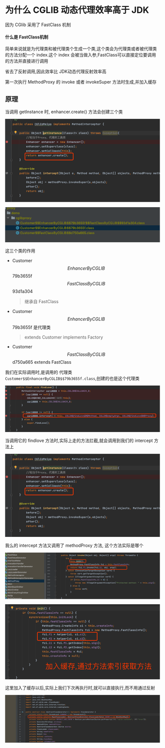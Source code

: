 # 为什么 CGLIB 动态代理效率高于 JDK

因为 CGlib 采用了 FastClass 机制

#### 什么是 FastClass机制

简单来说就是为代理类和被代理类个生成一个类,这个类会为代理类或者被代理类的方法分配一个 index.这个 index 会被当做入参,FastClass可以直接定位要调用的方法并直接进行调用

省去了反射调用,因此效率比 JDK动态代理反射效率高

第一次执行 MethodProxy 的 invoke 或者 invokeSuper 方法时生成,并加入缓存

## 原理

当调用 getInstance 时,  enhancer.create() 方法会创建三个类

![image-20200815220708484](../../../assets/image-20200815220708484.png)



![image-20200815220604106](../../../assets/image-20200815220604106.png)

这三个类的作用

- Customer$$EnhancerByCGLIB$$79b3655f$$FastClassByCGLIB$$93d1a304

  > 继承自 FastClass

- Customer$$EnhancerByCGLIB$$79b3655f  是代理类

  > extends Customer implements Factory 

- Customer$$FastClassByCGLIB$$d750a665 extends FastClass 

我们在实际调用时,是调用的 代理类`Customer$$EnhancerByCGLIB$$79b3655f.class`,创建的也是这个代理类



![image-20200815221140481](../../../assets/image-20200815221140481.png)

当调用它的 findlove 方法时,实际上走的方法拦截,就会调用到我们的 intercept 方法上

![image-20200815220708484](../../../assets/image-20200815220708484.png)

我么的 intercept 方法又调用了 methodProxy 方法, 这个方法实际是哪个

![image-20200815221355383](../../../assets/image-20200815221355383.png)

![image-20200815221429621](../../../assets/image-20200815221429621.png)

这里加入了缓存以后,实际上我们下次再执行时,就可以直接执行,而不用通过反射

![image-20200815221625441](../../../assets/image-20200815221625441.png)